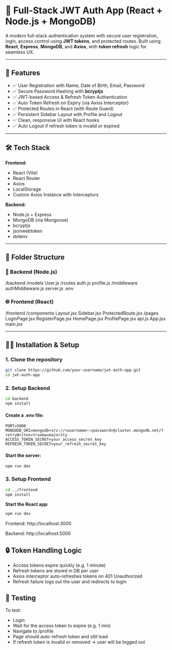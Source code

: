 # 🔐 Full-Stack JWT Auth App (React + Node.js + MongoDB)

A modern full-stack authentication system with secure user registration, login, access control using **JWT tokens**, and protected routes. Built using **React**, **Express**, **MongoDB**, and **Axios**, with **token refresh** logic for seamless UX.

---

## 📌 Features

- ✅ User Registration with Name, Date of Birth, Email, Password  
- ✅ Secure Password Hashing with **bcryptjs**  
- ✅ JWT-based Access & Refresh Token Authentication  
- ✅ Auto Token Refresh on Expiry (via Axios Interceptor)  
- ✅ Protected Routes in React (with Route Guard)  
- ✅ Persistent Sidebar Layout with Profile and Logout  
- ✅ Clean, responsive UI with React hooks  
- ✅ Auto Logout if refresh token is invalid or expired  

---

## 🛠️ Tech Stack

**Frontend:**
- React (Vite)
- React Router
- Axios
- LocalStorage
- Custom Axios Instance with Interceptors

**Backend:**
- Node.js + Express
- MongoDB (via Mongoose)
- bcryptjs
- jsonwebtoken
- dotenv

---

## 📁 Folder Structure

### 🔧 Backend (Node.js)
/backend
/models
User.js
/routes
auth.js
profile.js
/middleware
authMiddleware.js
server.js
.env

### 🌐 Frontend (React)
/frontend
/components
Layout.jsx
Sidebar.jsx
ProtectedRoute.jsx
/pages
LoginPage.jsx
RegisterPage.jsx
HomePage.jsx
ProfilePage.jsx
api.js
App.jsx
main.jsx


---

## 🧑‍💻 Installation & Setup

### 1. Clone the repository
```bash
git clone https://github.com/your-username/jwt-auth-app.git
cd jwt-auth-app
```
### 2. Setup Backend
```bash
cd backend
npm install
```

#### Create a .env file:
```
PORT=5000
MONGODB_URI=mongodb+srv://<username>:<password>@cluster.mongodb.net/?retryWrites=true&w=majority
ACCESS_TOKEN_SECRET=your_access_secret_key
REFRESH_TOKEN_SECRET=your_refresh_secret_key

```
#### Start the server:
```
npm run dev
```

### 3. Setup Frontend
```bash
cd ../frontend
npm install
```
**Start the React app**:
```bash
npm run dev
```

Frontend: http://localhost:3000

Backend: http://localhost:5000


## 🔒 Token Handling Logic
- Access tokens expire quickly (e.g. 1 minute)
- Refresh tokens are stored in DB per user
- Axios interceptor auto-refreshes tokens on 401 Unauthorized
- Refresh failure logs out the user and redirects to login

## 🧪 Testing
To test:
- Login
- Wait for the access token to expire (e.g. 1 min)
- Navigate to /profile
- Page should auto-refresh token and still load
- If refresh token is invalid or removed → user will be logged out


